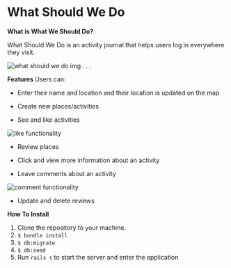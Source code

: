 # What Should We Do

**What is What We Should Do?**

What Should We Do is an activity journal that helps users log in everywhere they visit. 

![what should we do img](https://i.imgur.com/9Cuydg6.png)
.
.
.

**Features**
Users can:
- Enter their name and location and their location is updated on the map

- Create new places/activities

- See and like activities

![like functionality](https://media.giphy.com/media/J1dzz9yGhyNwfIacLL/giphy.gif)

- Review places

- Click and view more information about an activity

- Leave comments about an activity

![comment functionality](https://media.giphy.com/media/SYL0VZCG8hAn7t1Uys/giphy.gif)


- Update and delete reviews

**How To Install** 
1. Clone the repository to your machine.
2. `$ bundle install`
3. `$ db:migrate`
4. `$ db:seed`
5. Run `rails s` to start the server and enter the application
